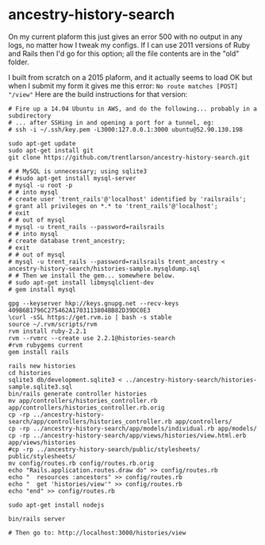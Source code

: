 # ancestry-history-search

On my current plaform this just gives an error 500 with no output in
any logs, no matter how I tweak my configs.  If I can use 2011
versions of Ruby and Rails then I'd go for this option; all the file
contents are in the "old" folder.

I built from scratch on a 2015 plaform, and it actually seems to
load OK but when I submit my form it gives me this error: `No route
matches [POST] "/view"` Here are the build instructions for that
version:


```
# Fire up a 14.04 Ubuntu in AWS, and do the following... probably in a subdirectory
# ... after SSHing in and opening a port for a tunnel, eg:
# ssh -i ~/.ssh/key.pem -L3000:127.0.0.1:3000 ubuntu@52.90.130.198

sudo apt-get update
sudo apt-get install git
git clone https://github.com/trentlarson/ancestry-history-search.git

# # MySQL is unnecessary; using sqlite3
# #sudo apt-get install mysql-server
# mysql -u root -p
# # into mysql
# create user 'trent_rails'@'localhost' identified by 'railsrails';
# grant all privileges on *.* to 'trent_rails'@'localhost';
# exit
# # out of mysql
# mysql -u trent_rails --password=railsrails
# # into mysql
# create database trent_ancestry;
# exit
# # out of mysql
# mysql -u trent_rails --password=railsrails trent_ancestry < ancestry-history-search/histories-sample.mysqldump.sql
# # Then we install the gem... somewhere below.
# sudo apt-get install libmysqlclient-dev
# gem install mysql

gpg --keyserver hkp://keys.gnupg.net --recv-keys 409B6B1796C275462A1703113804BB82D39DC0E3
\curl -sSL https://get.rvm.io | bash -s stable
source ~/.rvm/scripts/rvm
rvm install ruby-2.2.1
rvm --rvmrc --create use 2.2.1@histories-search
#rvm rubygems current
gem install rails

rails new histories
cd histories
sqlite3 db/development.sqlite3 < ../ancestry-history-search/histories-sample.sqlite3.sql
bin/rails generate controller histories
mv app/controllers/histories_controller.rb app/controllers/histories_controller.rb.orig
cp -rp ../ancestry-history-search/app/controllers/histories_controller.rb app/controllers/
cp -rp ../ancestry-history-search/app/models/individual.rb app/models/
cp -rp ../ancestry-history-search/app/views/histories/view.html.erb app/views/histories
#cp -rp ../ancestry-history-search/public/stylesheets/ public/stylesheets/
mv config/routes.rb config/routes.rb.orig
echo "Rails.application.routes.draw do" >> config/routes.rb
echo "  resources :ancestors" >> config/routes.rb
echo "  get 'histories/view'" >> config/routes.rb
echo "end" >> config/routes.rb

sudo apt-get install nodejs

bin/rails server

# Then go to: http://localhost:3000/histories/view

```
